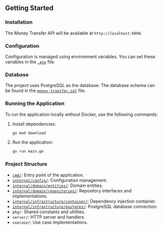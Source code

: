 
## Getting Started

### Installation
The Money Transfer API will be available at `http://localhost:8090`.

### Configuration

Configuration is managed using environment variables. You can set these variables in the [`.env`](command:_github.copilot.openRelativePath?%5B%7B%22scheme%22%3A%22file%22%2C%22authority%22%3A%22%22%2C%22path%22%3A%22%2FUsers%2Fhafiedh%2Fgo%2Fsrc%2Fside_projects%2Fmoney-transfer%2F.env%22%2C%22query%22%3A%22%22%2C%22fragment%22%3A%22%22%7D%2C%22cb46b11c-ca19-40e9-ba04-d48960866c0c%22%5D "/Users/hafiedh/go/src/side_projects/money-transfer/.env") file.

### Database

The project uses PostgreSQL as the database. The database schema can be found in the [`money-transfer.sql`](command:_github.copilot.openRelativePath?%5B%7B%22scheme%22%3A%22file%22%2C%22authority%22%3A%22%22%2C%22path%22%3A%22%2FUsers%2Fhafiedh%2Fgo%2Fsrc%2Fside_projects%2Fmoney-transfer%2Fmoney-transfer.sql%22%2C%22query%22%3A%22%22%2C%22fragment%22%3A%22%22%7D%2C%22cb46b11c-ca19-40e9-ba04-d48960866c0c%22%5D "/Users/hafiedh/go/src/side_projects/money-transfer/money-transfer.sql") file.

### Running the Application

To run the application locally without Docker, use the following commands:

1. Install dependencies:
    ```sh
    go mod download
    ```

2. Run the application:
    ```sh
    go run main.go
    ```

### Project Structure

- [`cmd/`](command:_github.copilot.openRelativePath?%5B%7B%22scheme%22%3A%22file%22%2C%22authority%22%3A%22%22%2C%22path%22%3A%22%2FUsers%2Fhafiedh%2Fgo%2Fsrc%2Fside_projects%2Fmoney-transfer%2Fcmd%2F%22%2C%22query%22%3A%22%22%2C%22fragment%22%3A%22%22%7D%2C%22cb46b11c-ca19-40e9-ba04-d48960866c0c%22%5D "/Users/hafiedh/go/src/side_projects/money-transfer/cmd/"): Entry point of the application.
- [`internal/config/`](command:_github.copilot.openRelativePath?%5B%7B%22scheme%22%3A%22file%22%2C%22authority%22%3A%22%22%2C%22path%22%3A%22%2FUsers%2Fhafiedh%2Fgo%2Fsrc%2Fside_projects%2Fmoney-transfer%2Finternal%2Fconfig%2F%22%2C%22query%22%3A%22%22%2C%22fragment%22%3A%22%22%7D%2C%22cb46b11c-ca19-40e9-ba04-d48960866c0c%22%5D "/Users/hafiedh/go/src/side_projects/money-transfer/internal/config/"): Configuration management.
- [`internal/domain/entities/`](command:_github.copilot.openRelativePath?%5B%7B%22scheme%22%3A%22file%22%2C%22authority%22%3A%22%22%2C%22path%22%3A%22%2FUsers%2Fhafiedh%2Fgo%2Fsrc%2Fside_projects%2Fmoney-transfer%2Finternal%2Fdomain%2Fentities%2F%22%2C%22query%22%3A%22%22%2C%22fragment%22%3A%22%22%7D%2C%22cb46b11c-ca19-40e9-ba04-d48960866c0c%22%5D "/Users/hafiedh/go/src/side_projects/money-transfer/internal/domain/entities/"): Domain entities.
- [`internal/domain/repositories/`](command:_github.copilot.openRelativePath?%5B%7B%22scheme%22%3A%22file%22%2C%22authority%22%3A%22%22%2C%22path%22%3A%22%2FUsers%2Fhafiedh%2Fgo%2Fsrc%2Fside_projects%2Fmoney-transfer%2Finternal%2Fdomain%2Frepositories%2F%22%2C%22query%22%3A%22%22%2C%22fragment%22%3A%22%22%7D%2C%22cb46b11c-ca19-40e9-ba04-d48960866c0c%22%5D "/Users/hafiedh/go/src/side_projects/money-transfer/internal/domain/repositories/"): Repository interfaces and implementations.
- [`internal/infrastructure/container/`](command:_github.copilot.openRelativePath?%5B%7B%22scheme%22%3A%22file%22%2C%22authority%22%3A%22%22%2C%22path%22%3A%22%2FUsers%2Fhafiedh%2Fgo%2Fsrc%2Fside_projects%2Fmoney-transfer%2Finternal%2Finfrastructure%2Fcontainer%2F%22%2C%22query%22%3A%22%22%2C%22fragment%22%3A%22%22%7D%2C%22cb46b11c-ca19-40e9-ba04-d48960866c0c%22%5D "/Users/hafiedh/go/src/side_projects/money-transfer/internal/infrastructure/container/"): Dependency injection container.
- [`internal/infrastructure/postgres/`](command:_github.copilot.openRelativePath?%5B%7B%22scheme%22%3A%22file%22%2C%22authority%22%3A%22%22%2C%22path%22%3A%22%2FUsers%2Fhafiedh%2Fgo%2Fsrc%2Fside_projects%2Fmoney-transfer%2Finternal%2Finfrastructure%2Fpostgres%2F%22%2C%22query%22%3A%22%22%2C%22fragment%22%3A%22%22%7D%2C%22cb46b11c-ca19-40e9-ba04-d48960866c0c%22%5D "/Users/hafiedh/go/src/side_projects/money-transfer/internal/infrastructure/postgres/"): PostgreSQL database connection.
- `pkg/`: Shared constants and utilities.
- `server/`: HTTP server and handlers.
- `usecase/`: Use case implementations.